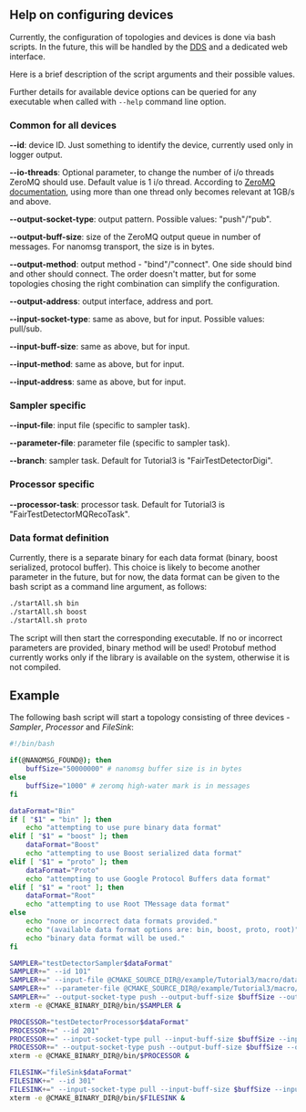 ## Help on configuring devices

Currently, the configuration of topologies and devices is done via bash scripts. In the future, this will be handled by the [DDS](https://github.com/FairRootGroup/DDS) and a dedicated web interface.

Here is a brief description of the script arguments and their possible values.

Further details for available device options can be queried for any executable when called with `--help` command line option.

### Common for all devices

**--id**: device ID. Just something to identify the device, currently used only in logger output.

**--io-threads**: Optional parameter, to change the number of i/o threads ZeroMQ should use. Default value is 1 i/o thread. According to [ZeroMQ documentation](http://zguide.zeromq.org/page:all#I-O-Threads), using more than one thread only becomes relevant at 1GB/s and above.

**--output-socket-type**: output pattern. Possible values: "push"/"pub".

**--output-buff-size**: size of the ZeroMQ output queue in number of messages. For nanomsg transport, the size is in bytes.

**--output-method**: output method - "bind"/"connect". One side should bind and other should connect. The order doesn't matter, but for some topologies chosing the right combination can simplify the configuration.

**--output-address**: output interface, address and port.

**--input-socket-type**: same as above, but for input. Possible values: pull/sub.

**--input-buff-size**: same as above, but for input.

**--input-method**: same as above, but for input.

**--input-address**: same as above, but for input.

### Sampler specific

**--input-file**: input file  (specific to sampler task).

**--parameter-file**: parameter file (specific to sampler task).

**--branch**: sampler task. Default for Tutorial3 is "FairTestDetectorDigi".

### Processor specific

**--processor-task**: processor task. Default for Tutorial3 is "FairTestDetectorMQRecoTask".

### Data format definition

Currently, there is a separate binary for each data format (binary, boost serialized, protocol buffer). This choice is likely to become another parameter in the future, but for now, the data format can be given to the bash script as a command line argument, as follows:

```bash
./startAll.sh bin
./startAll.sh boost
./startAll.sh proto
```

The script will then start the corresponding executable. If no or incorrect parameters are provided, binary method will be used! Protobuf method currently works only if the library is available on the system, otherwise it is not compiled.

## Example

The following bash script will start a topology consisting of three devices - *Sampler*, *Processor* and *FileSink*:

```bash
#!/bin/bash

if(@NANOMSG_FOUND@); then
    buffSize="50000000" # nanomsg buffer size is in bytes
else
    buffSize="1000" # zeromq high-water mark is in messages
fi

dataFormat="Bin"
if [ "$1" = "bin" ]; then
    echo "attempting to use pure binary data format"
elif [ "$1" = "boost" ]; then
    dataFormat="Boost"
    echo "attempting to use Boost serialized data format"
elif [ "$1" = "proto" ]; then
    dataFormat="Proto"
    echo "attempting to use Google Protocol Buffers data format"
elif [ "$1" = "root" ]; then
    dataFormat="Root"
    echo "attempting to use Root TMessage data format"
else
    echo "none or incorrect data formats provided."
    echo "(available data format options are: bin, boost, proto, root)"
    echo "binary data format will be used."
fi

SAMPLER="testDetectorSampler$dataFormat"
SAMPLER+=" --id 101"
SAMPLER+=" --input-file @CMAKE_SOURCE_DIR@/example/Tutorial3/macro/data/testdigi.root"
SAMPLER+=" --parameter-file @CMAKE_SOURCE_DIR@/example/Tutorial3/macro/data/testparams.root"
SAMPLER+=" --output-socket-type push --output-buff-size $buffSize --output-method bind --output-address tcp://*:5565"
xterm -e @CMAKE_BINARY_DIR@/bin/$SAMPLER &

PROCESSOR="testDetectorProcessor$dataFormat"
PROCESSOR+=" --id 201"
PROCESSOR+=" --input-socket-type pull --input-buff-size $buffSize --input-method connect --input-address tcp://localhost:5565"
PROCESSOR+=" --output-socket-type push --output-buff-size $buffSize --output-method connect --output-address tcp://localhost:5570"
xterm -e @CMAKE_BINARY_DIR@/bin/$PROCESSOR &

FILESINK="fileSink$dataFormat"
FILESINK+=" --id 301"
FILESINK+=" --input-socket-type pull --input-buff-size $buffSize --input-method bind --input-address tcp://*:5570"
xterm -e @CMAKE_BINARY_DIR@/bin/$FILESINK &

```